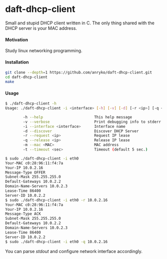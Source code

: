 
# daft-dhcp-client

Small and stupid DHCP client written in C.
The only thing shared with the DHCP server is your MAC address.

#### Motivation
Study linux networking programming.

#### Installation
```bash
git clone --depth=1 https://github.com/anryko/daft-dhcp-client.git
cd daft-dhcp-client
make
```

#### Usage
```bash
$ ./daft-dhcp-client -h
Usage: ./daft-dhcp-client -i <interface> [-h] [-v] [-d] [-r <ip>] [-q <ip>] [-m <MAC>] [-t <sec>]

        -h --help                       This help message
        -v --verbose                    Print debugging info to stderr
        -i --interface <interface>      Interface name
        -d --discover                   Discover DHCP Server
        -r --request <ip>               Request IP lease
        -q --release <ip>               Release IP lease
        -m --mac <MAC>                  MAC address
        -t --timeout <sec>              Timeout (default 5 sec.)

$ sudo ./daft-dhcp-client -i eth0
Your-MAC c0:28:96:11:f4:7a
Your-IP 10.0.2.16
Message-Type OFFER
Subnet-Mask 255.255.255.0
Default-Gateways 10.0.2.2
Domain-Name-Servers 10.0.2.3
Lease-Time 86400
Server-ID 10.0.2.2
$ sudo ./daft-dhcp-client -i eth0 -r 10.0.2.16
Your-MAC c0:28:96:11:f4:7a
Your-IP 10.0.2.16
Message-Type ACK
Subnet-Mask 255.255.255.0
Default-Gateways 10.0.2.2
Domain-Name-Servers 10.0.2.3
Lease-Time 86400
Server-ID 10.0.2.2
$ sudo ./daft-dhcp-client -i eth0 -q 10.0.2.16
```

You can parse *stdout* and configure network interface accordingly.
